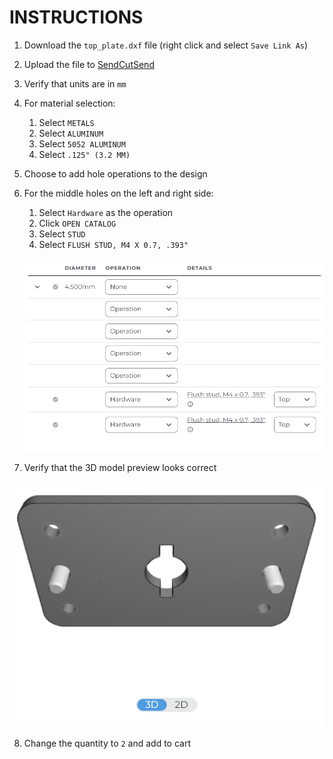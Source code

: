 # INSTRUCTIONS

1. Download the `top_plate.dxf` file (right click and select `Save Link As`)
   
2. Upload the file to [SendCutSend](https://app.sendcutsend.com/customer#/quote)
   
3. Verify that units are in `mm`
   
4. For material selection:
   1. Select `METALS`
   2. Select `ALUMINUM`
   3. Select `5052 ALUMINUM`
   4. Select `.125" (3.2 MM)`
   
5. Choose to add hole operations to the design

6. For the middle holes on the left and right side:
   1. Select `Hardware` as the operation
   2. Click `OPEN CATALOG`
   3. Select `STUD`
   4. Select `FLUSH STUD, M4 X 0.7, .393"`
   
   ![Hole Operations](/top_plate/images/hole_operations.png)

7. Verify that the 3D model preview looks correct

![3D Model Preview](/top_plate/images/3d_model_preview.png)

8. Change the quantity to `2` and add to cart

